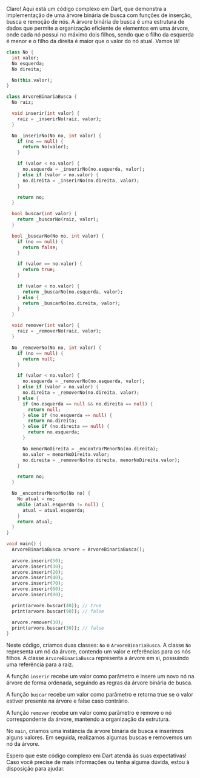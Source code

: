 Claro! Aqui está um código complexo em Dart, que demonstra a implementação de uma árvore binária de busca com funções de inserção, busca e remoção de nós. A árvore binária de busca é uma estrutura de dados que permite a organização eficiente de elementos em uma árvore, onde cada nó possui no máximo dois filhos, sendo que o filho da esquerda é menor e o filho da direita é maior que o valor do nó atual. Vamos lá!

```dart
class No {
  int valor;
  No esquerda;
  No direita;

  No(this.valor);
}

class ArvoreBinariaBusca {
  No raiz;

  void inserir(int valor) {
    raiz = _inserirNo(raiz, valor);
  }

  No _inserirNo(No no, int valor) {
    if (no == null) {
      return No(valor);
    }

    if (valor < no.valor) {
      no.esquerda = _inserirNo(no.esquerda, valor);
    } else if (valor > no.valor) {
      no.direita = _inserirNo(no.direita, valor);
    }

    return no;
  }

  bool buscar(int valor) {
    return _buscarNo(raiz, valor);
  }

  bool _buscarNo(No no, int valor) {
    if (no == null) {
      return false;
    }

    if (valor == no.valor) {
      return true;
    }

    if (valor < no.valor) {
      return _buscarNo(no.esquerda, valor);
    } else {
      return _buscarNo(no.direita, valor);
    }
  }

  void remover(int valor) {
    raiz = _removerNo(raiz, valor);
  }

  No _removerNo(No no, int valor) {
    if (no == null) {
      return null;
    }

    if (valor < no.valor) {
      no.esquerda = _removerNo(no.esquerda, valor);
    } else if (valor > no.valor) {
      no.direita = _removerNo(no.direita, valor);
    } else {
      if (no.esquerda == null && no.direita == null) {
        return null;
      } else if (no.esquerda == null) {
        return no.direita;
      } else if (no.direita == null) {
        return no.esquerda;
      }

      No menorNoDireita = _encontrarMenorNo(no.direita);
      no.valor = menorNoDireita.valor;
      no.direita = _removerNo(no.direita, menorNoDireita.valor);
    }

    return no;
  }

  No _encontrarMenorNo(No no) {
    No atual = no;
    while (atual.esquerda != null) {
      atual = atual.esquerda;
    }
    return atual;
  }
}

void main() {
  ArvoreBinariaBusca arvore = ArvoreBinariaBusca();
  
  arvore.inserir(50);
  arvore.inserir(30);
  arvore.inserir(20);
  arvore.inserir(40);
  arvore.inserir(70);
  arvore.inserir(60);
  arvore.inserir(80);

  print(arvore.buscar(40)); // true
  print(arvore.buscar(90)); // false

  arvore.remover(30);
  print(arvore.buscar(30)); // false
}
```

Neste código, criamos duas classes: `No` e `ArvoreBinariaBusca`. A classe `No` representa um nó da árvore, contendo um valor e referências para os nós filhos. A classe `ArvoreBinariaBusca` representa a árvore em si, possuindo uma referência para a raiz.

A função `inserir` recebe um valor como parâmetro e insere um novo nó na árvore de forma ordenada, seguindo as regras da árvore binária de busca.

A função `buscar` recebe um valor como parâmetro e retorna true se o valor estiver presente na árvore e false caso contrário.

A função `remover` recebe um valor como parâmetro e remove o nó correspondente da árvore, mantendo a organização da estrutura.

No `main`, criamos uma instância da árvore binária de busca e inserimos alguns valores. Em seguida, realizamos algumas buscas e removemos um nó da árvore.

Espero que este código complexo em Dart atenda às suas expectativas! Caso você precise de mais informações ou tenha alguma dúvida, estou à disposição para ajudar.